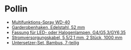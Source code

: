 Pollin
======

- [Multifunktions-Spray WD-40
  ](https://www.pollin.de/p/multifunktions-spray-wd-40-510148)
- [Garderobenhaken, Edelstahl, 52 mm
  ](https://www.pollin.de/p/garderobenhaken-edelstahl-52-mm-691298)
- [Fassung für LED- oder Halogenlampen, G4/G5,3/GY6,35
  ](https://www.pollin.de/p/fassung-fuer-led-oder-halogenlampen-g4-g5-3-gy6-35-520026)
- [Stromversorgungskabel, 5,5/2,1 mm, 2 Stück, 1000 mm
  ](https://www.pollin.de/p/stromversorgungskabel-5-5-2-1-mm-2-stueck-1000-mm-563224)
- [Untersetzer-Set, Bambus, 7-teilig
  ](https://www.pollin.de/p/untersetzer-set-bambus-7-teilig-690136)
